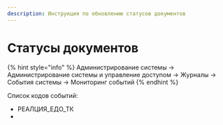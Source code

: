```yaml
---
description: Инструкция по обновлению статусов документов
---
```


# Статусы документов

{% hint style="info" %}
Администрирование системы → Администрирование системы и управление доступом → Журналы → События системы → Мониторинг событий
{% endhint %}

Список кодов событий:

* РЕАЛЦИЯ\_ЕДО\_ТК
*
